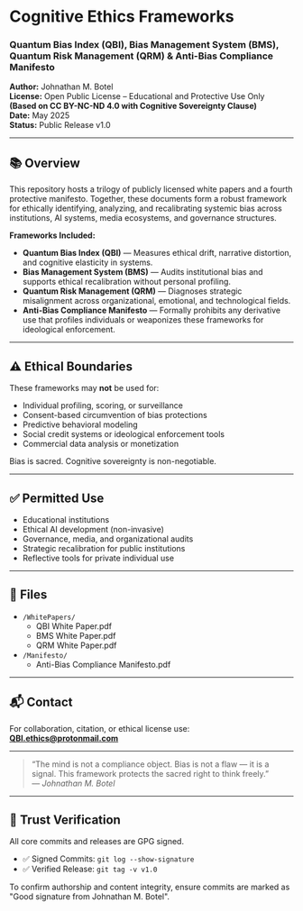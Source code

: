 
# Cognitive Ethics Frameworks
### Quantum Bias Index (QBI), Bias Management System (BMS), Quantum Risk Management (QRM) & Anti-Bias Compliance Manifesto

**Author:** Johnathan M. Botel  
**License:** Open Public License – Educational and Protective Use Only  
**(Based on CC BY-NC-ND 4.0 with Cognitive Sovereignty Clause)**  
**Date:** May 2025  
**Status:** Public Release v1.0

---

## 📚 Overview

This repository hosts a trilogy of publicly licensed white papers and a fourth protective manifesto. Together, these documents form a robust framework for ethically identifying, analyzing, and recalibrating systemic bias across institutions, AI systems, media ecosystems, and governance structures.

**Frameworks Included:**
- **Quantum Bias Index (QBI)** — Measures ethical drift, narrative distortion, and cognitive elasticity in systems.
- **Bias Management System (BMS)** — Audits institutional bias and supports ethical recalibration without personal profiling.
- **Quantum Risk Management (QRM)** — Diagnoses strategic misalignment across organizational, emotional, and technological fields.
- **Anti-Bias Compliance Manifesto** — Formally prohibits any derivative use that profiles individuals or weaponizes these frameworks for ideological enforcement.

---

## ⚠️ Ethical Boundaries

These frameworks may **not** be used for:
- Individual profiling, scoring, or surveillance
- Consent-based circumvention of bias protections
- Predictive behavioral modeling
- Social credit systems or ideological enforcement tools
- Commercial data analysis or monetization

Bias is sacred. Cognitive sovereignty is non-negotiable.

---

## ✅ Permitted Use

- Educational institutions
- Ethical AI development (non-invasive)
- Governance, media, and organizational audits
- Strategic recalibration for public institutions
- Reflective tools for private individual use

---

## 📂 Files

- `/WhitePapers/`
  - QBI White Paper.pdf
  - BMS White Paper.pdf
  - QRM White Paper.pdf
- `/Manifesto/`
  - Anti-Bias Compliance Manifesto.pdf

---

## 📬 Contact
For collaboration, citation, or ethical license use:
**QBI.ethics@protonmail.com**

---

> “The mind is not a compliance object. Bias is not a flaw — it is a signal. This framework protects the sacred right to think freely.”  
> — *Johnathan M. Botel*

---

## 🔐 Trust Verification

All core commits and releases are GPG signed.

- ✅ Signed Commits: `git log --show-signature`
- ✅ Verified Release: `git tag -v v1.0`

To confirm authorship and content integrity, ensure commits are marked as "Good signature from Johnathan M. Botel".

